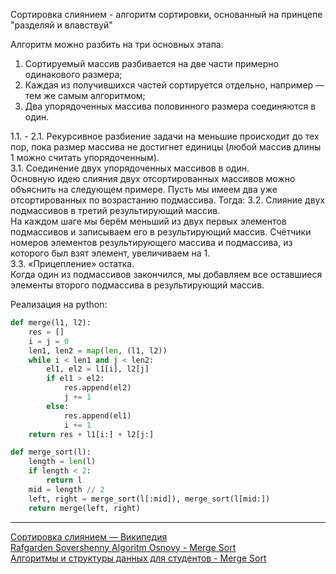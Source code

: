 Сортировка слиянием - алгоритм сортировки, основанный на принцепе "разделяй и влавствуй"  

Алгоритм можно разбить на три основных этапа:
1. Сортируемый массив разбивается на две части примерно одинакового размера;
2. Каждая из получившихся частей сортируется отдельно, например — тем же самым алгоритмом;
3. Два упорядоченных массива половинного размера соединяются в один.
  
1.1. - 2.1. Рекурсивное разбиение задачи на меньшие происходит до тех пор, пока размер массива не достигнет единицы (любой массив длины 1 можно считать упорядоченным).  
3.1. Соединение двух упорядоченных массивов в один.  
Основную идею слияния двух отсортированных массивов можно объяснить на следующем примере. Пусть мы имеем два уже отсортированных по возрастанию подмассива. Тогда:
3.2. Слияние двух подмассивов в третий результирующий массив.  
На каждом шаге мы берём меньший из двух первых элементов подмассивов и записываем его в результирующий массив. Счётчики номеров элементов результирующего массива и подмассива, из которого был взят элемент, увеличиваем на 1.  
3.3. «Прицепление» остатка.  
Когда один из подмассивов закончился, мы добавляем все оставшиеся элементы второго подмассива в результирующий массив.

Реализация на python:
```python
def merge(l1, l2):
    res = []
    i = j = 0
    len1, len2 = map(len, (l1, l2))
    while i < len1 and j < len2:
        el1, el2 = l1[i], l2[j]
        if el1 > el2:
            res.append(el2)
            j += 1
        else:
            res.append(el1)
            i += 1
    return res + l1[i:] + l2[j:]

def merge_sort(l):
    length = len(l)
    if length < 2:
        return l
    mid = length // 2
    left, right = merge_sort(l[:mid]), merge_sort(l[mid:])
    return merge(left, right)
```

____
[Сортировка слиянием — Википедия](https://ru.wikipedia.org/wiki/Сортировка_слиянием)  
[Rafgarden Sovershenny Algoritm Osnovy - Merge Sort](https://drive.google.com/uc?export=view&id=1nBEy7u43hnf97fXzDpyADGmMpIHg4hDf#page=36)  
[Алгоритмы и структуры данных для студентов - Merge Sort](https://youtu.be/V3Yg5iqWOww?si=m6f3755rOHJzCfPL&t=2568)
